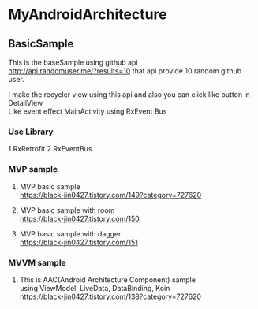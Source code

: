 # MyAndroidArchitecture

## BasicSample

This is the baseSample using github api<br>
http://api.randomuser.me/?results=10 that api provide 10 random github user.

I make the recycler view using this api and also you can click like button in DetailView<br>
Like event effect MainActivity using RxEvent Bus

### Use Library

1.RxRetrofit
2.RxEventBus


### MVP sample

1. MVP basic sample<br>
https://black-jin0427.tistory.com/149?category=727620

2. MVP basic sample with room<br>
https://black-jin0427.tistory.com/150

3. MVP basic sample with dagger<br>
https://black-jin0427.tistory.com/151

### MVVM sample

1. This is AAC(Android Architecture Component) sample<br>
using ViewModel, LiveData, DataBinding, Koin<br>
https://black-jin0427.tistory.com/138?category=727620